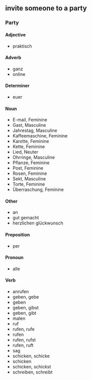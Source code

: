 ## invite someone to a party
### Party
#### Adjective
- praktisch
#### Adverb
- ganz
- online
#### Determiner
- euer
#### Noun
- E-mail, Feminine
- Gast, Masculine
- Jahrestag, Masculine
- Kaffeemaschine, Feminine
- Karotte, Feminine
- Kette, Feminine
- Lied, Neuter
- Ohrringe, Masculine
- Pflanze, Feminine
- Post, Feminine
- Rosen, Feminine
- Sekt, Masculine
- Torte, Feminine
- Überraschung, Feminine
#### Other
- an
- gut gemacht
- herzlichen glückwunsch
#### Preposition
- per
#### Pronoun
- alle
#### Verb
- anrufen
- geben, gebe
- geben
- geben, gibst
- geben, gibt
- malen
- ruf
- rufen, rufe
- rufen
- rufen, rufst
- rufen, ruft
- sag
- schicken, schicke
- schicken
- schicken, schickst
- schreiben, schreibt
